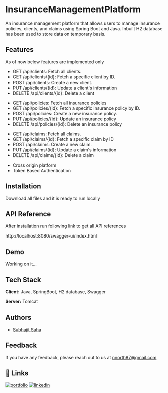 
# InsuranceManagementPlatform

An insurance management platform that allows users to manage insurance
policies, clients, and claims using Spring Boot and Java. Inbuilt H2 database has been used to store data on temporary basis.



## Features
As of now below features are implemented only

<Clients>

- GET /api/clients: Fetch all clients.
- GET /api/clients/{id}: Fetch a specific client by ID.
- POST /api/clients: Create a new client.
- PUT /api/clients/{id}: Update a client's information
- DELETE /api/clients/{id}: Delete a client
<InsurancePolicy>

- GET /api/policies: Fetch all insurance policies
- GET /api/policies/{id}: Fetch a specific insurance policy by ID.
- POST /api/policies: Create a new insurance policy.
- PUT /api/policies/{id}: Update an insurance policy
- DELETE /api/policies/{id}: Delete an insurance policy
<Claims>

- GET /api/claims: Fetch all claims.
- GET /api/claims/{id}: Fetch a specific claim by ID
- POST /api/claims: Create a new claim.
- PUT /api/claims/{id}: Update a claim's information
- DELETE /api/claims/{id}: Delete a claim

<Others>

- Cross origin platform
- Token Based Authentication

## Installation

Download all files and it is ready to run locally

    
## API Reference

After installation run following link to get all API references

http://localhost:8080/swagger-ui/index.html
## Demo

Working on it...


## Tech Stack

**Client:** Java, SpringBoot, H2 database, Swagger

**Server:** Tomcat


## Authors

- [Subhajit Saha](https://github.com/subhajit51193)


## Feedback

If you have any feedback, please reach out to us at nnorth87@gmail.com


## 🔗 Links
[![portfolio](https://img.shields.io/badge/my_portfolio-000?style=for-the-badge&logo=ko-fi&logoColor=white)](https://subhajit51193.github.io/)
[![linkedin](https://img.shields.io/badge/linkedin-0A66C2?style=for-the-badge&logo=linkedin&logoColor=white)](https://www.linkedin.com/in/subhajit-saha-103110185/)
